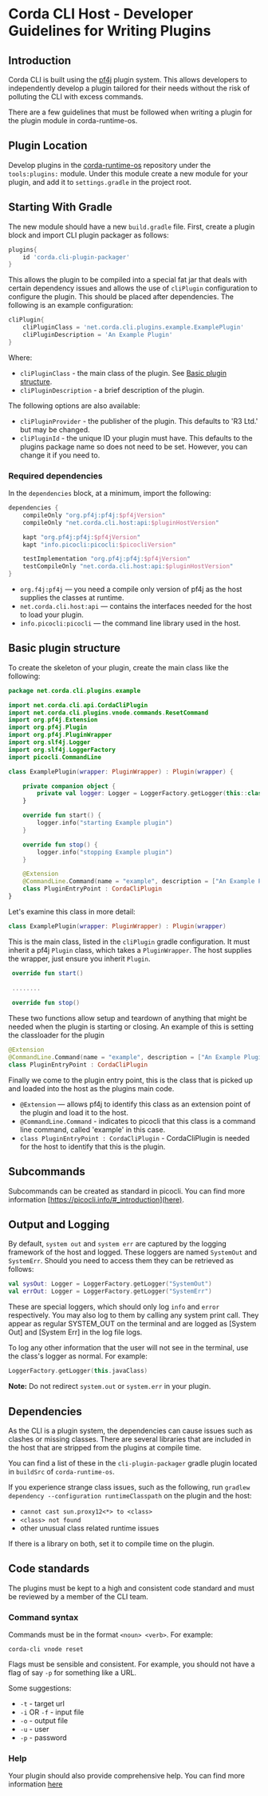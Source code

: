 # Corda CLI Host - Developer Guidelines for Writing Plugins

## Introduction

Corda CLI is built using the [pf4j](https://pf4j.org/) plugin system. 
This allows developers to independently develop a plugin tailored for their needs without the risk of polluting the CLI with excess commands. 

There are a few guidelines that must be followed when writing a plugin for the plugin module in corda-runtime-os.

## Plugin Location

Develop plugins in the [corda-runtime-os](https://github.com/corda/corda-runtime-os) repository under the `tools:plugins:` module.
Under this module create a new module for your plugin, and add it to `settings.gradle` in the project root.


## Starting With Gradle
The new module should have a new `build.gradle` file. First, create a plugin block and import CLI plugin packager as follows: 

```groovy
plugins{
    id 'corda.cli-plugin-packager'
}
```

This allows the plugin to be compiled into a special fat jar that deals with certain dependency issues and allows the use of `cliPlugin` configuration to configure the plugin. This should be placed after dependencies.
The following is an example configuration:

```groovy
cliPlugin{
    cliPluginClass = 'net.corda.cli.plugins.example.ExamplePlugin'
    cliPluginDescription = 'An Example Plugin'
}
```
Where:
- `cliPluginClass` - the main class of the plugin. See [Basic plugin structure](#basic-plugin-structure).
- `cliPluginDescription` - a brief description of the plugin.

The following options are also available:
- `cliPluginProvider` - the publisher of the plugin. This defaults to 'R3 Ltd.' but may be changed.
- `cliPluginId` - the unique ID your plugin must have. This defaults to the plugins package name so does not need to be set. However, you can change it if you need to.

### Required dependencies

In the `dependencies` block, at a minimum, import the following:

```groovy
dependencies {
    compileOnly "org.pf4j:pf4j:$pf4jVersion"
    compileOnly "net.corda.cli.host:api:$pluginHostVersion"

    kapt "org.pf4j:pf4j:$pf4jVersion"
    kapt "info.picocli:picocli:$picocliVersion"

    testImplementation "org.pf4j:pf4j:$pf4jVersion"
    testCompileOnly "net.corda.cli.host:api:$pluginHostVersion"
}
```

- `org.f4j:pf4j` — you need a compile only version of pf4j as the host supplies the classes at runtime.
- `net.corda.cli.host:api` — contains the interfaces needed for the host to load your plugin.
- `info.picocli:picocli` — the command line library used in the host.

## Basic plugin structure
To create the skeleton of your plugin, create the main class like the following: 

```kotlin
package net.corda.cli.plugins.example

import net.corda.cli.api.CordaCliPlugin
import net.corda.cli.plugins.vnode.commands.ResetCommand
import org.pf4j.Extension
import org.pf4j.Plugin
import org.pf4j.PluginWrapper
import org.slf4j.Logger
import org.slf4j.LoggerFactory
import picocli.CommandLine

class ExamplePlugin(wrapper: PluginWrapper) : Plugin(wrapper) {

    private companion object {
        private val logger: Logger = LoggerFactory.getLogger(this::class.java)
    }

    override fun start() {
        logger.info("starting Example plugin")
    }

    override fun stop() {
        logger.info("stopping Example plugin")
    }

    @Extension
    @CommandLine.Command(name = "example", description = ["An Example Plugin."])
    class PluginEntryPoint : CordaCliPlugin
}
```

Let's examine this class in more detail:

```kotlin
class ExamplePlugin(wrapper: PluginWrapper) : Plugin(wrapper) 
```
This is the main class, listed in the `cliPlugin` gradle configuration.
It must inherit a pf4j `Plugin` class, which takes a `PluginWrapper`. The host supplies the wrapper, just ensure you inherit `Plugin`.

```kotlin
 override fun start() 
 
 ........
    
 override fun stop() 

```

These two functions allow setup and teardown of anything that might be needed when the plugin is starting or closing.
An example of this is setting the classloader for the plugin

```kotlin
@Extension
@CommandLine.Command(name = "example", description = ["An Example Plugin."])
class PluginEntryPoint : CordaCliPlugin
```

Finally we come to the plugin entry point, this is the class that is picked up and loaded into the host as the plugins main code.
- `@Extension` — allows pf4j to identify this class as an extension point of the plugin and load it to the host.
- `@CommandLine.Command` - indicates to picocli that this class is a command line command, called 'example' in this case.
- `class PluginEntryPoint : CordaCliPlugin` - CordaCliPlugin is needed for the host to identify that this is the plugin.

## Subcommands

Subcommands can be created as standard in picocli. You can find more information [https://picocli.info/#_introduction](here).

## Output and Logging

By default, `system out` and `system err` are captured by the logging framework of the host and logged.
These loggers are named `SystemOut` and `SystemErr`. Should you need to access them they can be retrieved as follows:

```kotlin
val sysOut: Logger = LoggerFactory.getLogger("SystemOut")
val errOut: Logger = LoggerFactory.getLogger("SystemErr")
```

These are special loggers, which should only log `info` and `error` respectively. You may also log to them by calling any system print call. 
They appear as regular SYSTEM_OUT on the terminal and are logged as [System Out] and [System Err] in the log file logs.

To log any other information that the user will not see in the terminal, use the class's logger as normal. For example:

```kotlin
LoggerFactory.getLogger(this.javaClass)
```

**Note:** Do not redirect `system.out` or `system.err` in your plugin.

## Dependencies

As the CLI is a plugin system, the dependencies can cause issues such as clashes or missing classes.
There are several libraries that are included in the host that are stripped from the plugins at compile time.

You can find a list of these in the `cli-plugin-packager` gradle plugin located in `buildSrc` of `corda-runtime-os`.

If you experience strange class issues, such as the following, run `gradlew dependency --configuration runtimeClasspath` on the plugin and the host:

- `cannot cast sun.proxy12<*> to <class>`
- `<class> not found`
- other unusual class related runtime issues

If there is a library on both, set it to compile time on the plugin.

## Code standards

The plugins must be kept to a high and consistent code standard and must be reviewed by a member of the CLI team.

### Command syntax 
Commands must be in the format `<noun> <verb>`. For example:

`corda-cli vnode reset`

Flags must be sensible and consistent. For example, you should not have a flag of say `-p` for something like a URL.

Some suggestions:
- `-t` - target url
- `-i` OR `-f` - input file
- `-o` - output file
- `-u` - user
- `-p` - password

### Help 

Your plugin should also provide comprehensive help. You can find more information [here](https://picocli.info/quick-guide.html#_help_options)

